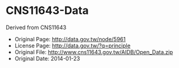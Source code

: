 CNS11643-Data
=============

Derived from CNS11643
* Original Page: http://data.gov.tw/node/5961
* License Page: http://data.gov.tw/?q=principle
* Original File: http://www.cns11643.gov.tw/AIDB/Open_Data.zip
* Original Date: 2014-01-23

